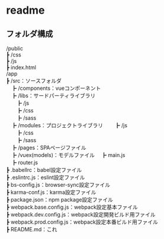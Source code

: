 # readme

## フォルダ構成

/public  
┣ /css  
┣ /js  
┣ index.html  
/app  
┣ /src：ソースフォルダ  
　┣ /components：vueコンポーネント  
　┣ /libs：サードパーティライブラリ  
　　┣ /js  
　　┣ /css  
　　┣ /sass  
　┣ /modules：プロジェクトライブラリ
　　┣ /js  
　　┣ /css  
　　┣ /sass  
　┣ /pages：SPAページファイル  
　┣ /vuex(models)：モデルファイル
　┣ main.js  
　┣ router.js  
┣ .babellrc：babel設定ファイル  
┣ .eslintrc.js：eslint設定ファイル  
┣ bs-config.js：browser-sync設定ファイル  
┣ karma-conf.js：karma設定ファイル  
┣ package.json：npm package設定ファイル  
┣ webpack.base.config.js：webpack設定基本ファイル  
┣ webpack.dev.config.js：webpack設定開発ビルド用ファイル  
┣ webpack.prod.config.js：webpack設定本番ビルド用ファイル  
┣ README.md：これ  
